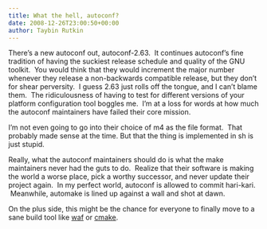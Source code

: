 ```yaml
---
title: What the hell, autoconf?
date: 2008-12-26T23:00:50+00:00
author: Taybin Rutkin
---
```


There&#8217;s a new autoconf out, autoconf-2.63.  It continues autoconf&#8217;s fine tradition of having the suckiest release schedule and quality of the GNU toolkit.  You would think that they would increment the major number whenever they release a non-backwards compatible release, but they don&#8217;t for shear perversity.  I guess 2.63 just rolls off the tongue, and I can&#8217;t blame them.  The ridiculousness of having to test for different versions of your platform configuration tool boggles me.  I&#8217;m at a loss for words at how much the autoconf maintainers have failed their core mission.

I&#8217;m not even going to go into their choice of m4 as the file format.  That probably made sense at the time. But that the thing is implemented in sh is just stupid.

Really, what the autoconf maintainers should do is what the make maintainers never had the guts to do.  Realize that their software is making the world a worse place, pick a worthy successor, and never update their project again.  In my perfect world, autoconf is allowed to commit hari-kari.  Meanwhile, automake is lined up against a wall and shot at dawn.

On the plus side, this might be the chance for everyone to finally move to a sane build tool like [waf](http://code.google.com/p/waf/) or [cmake](http://www.cmake.org/).
